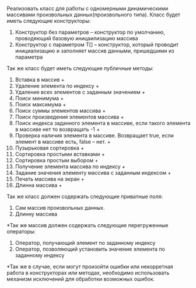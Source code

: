 Реализовать класс для работы с одномерными динамическими массивами произвольных данных(произвольного типа). Класс будет иметь следующие конструкторы:

1. Конструктор без параметров – конструктор по умолчанию, проводяющий базовую иницаилизацию массива
2. Конструктор с параметром T[] – конструктор, который проводит инициализацию и заполняет массив данными, пришедшими из параметра

Так же класс будет иметь следующие публичные методы:

1. Вставка в массив    +
2. Удаление элемента по индексу    +
3. Удаление всех элементов с заданным значением    +
4. Поиск минимума  +
5. Поиск максимума +
6. Поиск суммы элементов массива    +
7. Поиск произведения элементов массива +
8. Поиск индекса заданного элемента в массиве, если такого элемента в массиве нет то возвращать -1 +
9. Проверка наличия элемента в массиве. Возвращает true, если элемент в массиве есть, false – нет. +
10. Пузырьковая сортировка  +
11. Сортировка простыми вставками   +
12. Сортировка простым выбором  +
13. Получение элемента массива по индексу  +
14. Задание значения элементу массива с заданным индексом  +
15. Печать массива на экран    +
16. Длинна массива +

Так же класс должен содержать следующие приватные поля:

1. Сам массив произвольных данных.
2. Длинну массива

*Так же массив должен содержать следующие перегруженные операторы:

1. Оператор, получающий элемент по заданному индексу
2. Оператор, позволяющий установить значение элемента по заданному индексу

*Так же в случае, если могут произойти ошибки или некорретная работа в конструкторах или методах, необходимо использовать механизм исключений для обработки возможных ошибок.